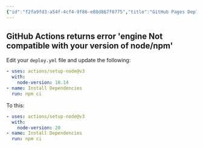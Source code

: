 ```yaml
---
{"id":"f2fa9fd3-a54f-4cf4-9f86-e80d867f0775","title":"GitHub Pages Deployment","description":"Fixes for issues related to GitHub Pages deployment of Quartz.","publish":true,"date_created":"Wednesday, October 9th 2024, 10:10:10 pm","date_modified":"Wednesday, October 9th 2024, 10:37:12 pm","editing_lock":true,"live_preview":true,"cssclasses":["mado-heading"],"path":"Quartz/Troubleshooting/GitHub Pages Deployment.md","permalink":"/quartz/troubleshooting/git-hub-pages-deployment/","PassFrontmatter":true}
---
```



## GitHub Actions returns error 'engine Not compatible with your version of node/npm'

Edit your `deploy.yml` file and update the following:

```yaml
- uses: actions/setup-node@v3
  with:
    node-version: 18.14
- name: Install Dependencies
  run: npm ci
```

To this:

```yaml
- uses: actions/setup-node@v3
  with:
    node-version: 20
- name: Install Dependencies
  run: npm ci
```
